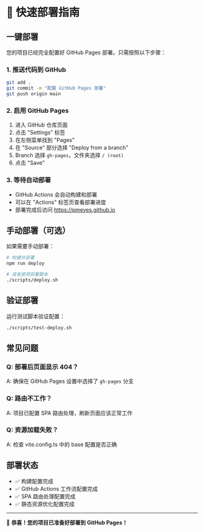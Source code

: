 # 🚀 快速部署指南

## 一键部署

您的项目已经完全配置好 GitHub Pages 部署。只需按照以下步骤：

### 1. 推送代码到 GitHub

```bash
git add .
git commit -m "配置 GitHub Pages 部署"
git push origin main
```

### 2. 启用 GitHub Pages

1. 进入 GitHub 仓库页面
2. 点击 "Settings" 标签
3. 在左侧菜单找到 "Pages"
4. 在 "Source" 部分选择 "Deploy from a branch"
5. Branch 选择 `gh-pages`，文件夹选择 `/ (root)`
6. 点击 "Save"

### 3. 等待自动部署

- GitHub Actions 会自动构建和部署
- 可以在 "Actions" 标签页查看部署进度
- 部署完成后访问 https://pmeyes.github.io

## 手动部署（可选）

如果需要手动部署：

```bash
# 构建并部署
npm run deploy

# 或者使用部署脚本
./scripts/deploy.sh
```

## 验证部署

运行测试脚本验证配置：

```bash
./scripts/test-deploy.sh
```

## 常见问题

### Q: 部署后页面显示 404？
A: 确保在 GitHub Pages 设置中选择了 `gh-pages` 分支

### Q: 路由不工作？
A: 项目已配置 SPA 路由处理，刷新页面应该正常工作

### Q: 资源加载失败？
A: 检查 vite.config.ts 中的 base 配置是否正确

## 部署状态

- ✅ 构建配置完成
- ✅ GitHub Actions 工作流配置完成
- ✅ SPA 路由处理配置完成
- ✅ 静态资源优化配置完成

---

🎉 **恭喜！您的项目已准备好部署到 GitHub Pages！** 